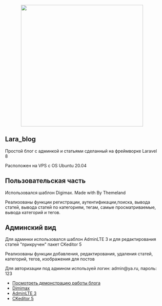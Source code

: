 <p align="center"><a href="https://laravel.com" target="_blank"><img src="https://raw.githubusercontent.com/laravel/art/master/logo-lockup/5%20SVG/2%20CMYK/1%20Full%20Color/laravel-logolockup-cmyk-red.svg" width="400"></a></p>

## Lara_blog

<p>Простой блог с админкой и статьями сделанный на фреймворке Laravel 8</p>
<p> Расположен на VPS с OS Ubuntu 20.04</p>

## Пользовательская часть
<p>Использовался шаблон Digimax. Made with  By Themeland</p>
<p>Реализованы функции  регистрации, аутентификации,поиска, вывода статей, вывода статей по категориям, тегам, самые просматриваемые, вывода категорий и тегов.</p>

## Админский вид
<p>Для админки использовался шаблон AdminLTE 3 и для редактирования статей "прикручен" пакет CKeditor 5</p>
<p>Реализованы функции добавления, редактирования, удаления статей, категорий, тегов, изображения для постов</p>
<p>Для авторизации под админом используей логин: admin@ya.ru, пароль: 123</p>

- [Посмотреть демонстрацию работы блога](http://768881-ca69073.tmweb.ru/)
- [Dimimax](https://themeforest.net/item/digimax-seo-digital-marketing-agency-html-template/28154934)
- [AdminLTE 3](https://adminlte.io/)
- [CKeditor 5](https://ckeditor.com/)
